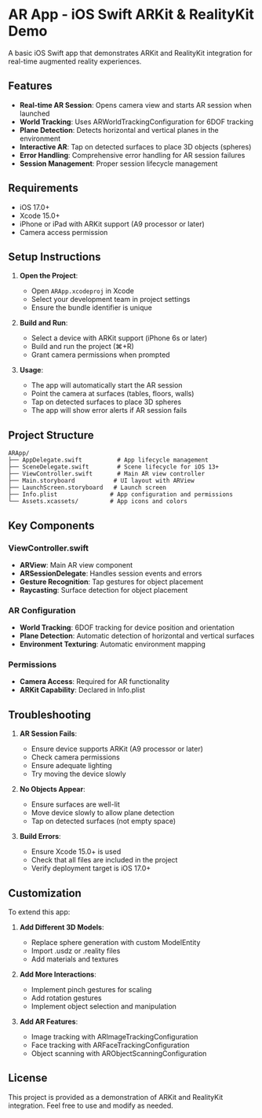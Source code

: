 # AR App - iOS Swift ARKit & RealityKit Demo

A basic iOS Swift app that demonstrates ARKit and RealityKit integration for real-time augmented reality experiences.

## Features

- **Real-time AR Session**: Opens camera view and starts AR session when launched
- **World Tracking**: Uses ARWorldTrackingConfiguration for 6DOF tracking
- **Plane Detection**: Detects horizontal and vertical planes in the environment
- **Interactive AR**: Tap on detected surfaces to place 3D objects (spheres)
- **Error Handling**: Comprehensive error handling for AR session failures
- **Session Management**: Proper session lifecycle management

## Requirements

- iOS 17.0+
- Xcode 15.0+
- iPhone or iPad with ARKit support (A9 processor or later)
- Camera access permission

## Setup Instructions

1. **Open the Project**:
   - Open `ARApp.xcodeproj` in Xcode
   - Select your development team in project settings
   - Ensure the bundle identifier is unique

2. **Build and Run**:
   - Select a device with ARKit support (iPhone 6s or later)
   - Build and run the project (⌘+R)
   - Grant camera permissions when prompted

3. **Usage**:
   - The app will automatically start the AR session
   - Point the camera at surfaces (tables, floors, walls)
   - Tap on detected surfaces to place 3D spheres
   - The app will show error alerts if AR session fails

## Project Structure

```
ARApp/
├── AppDelegate.swift          # App lifecycle management
├── SceneDelegate.swift        # Scene lifecycle for iOS 13+
├── ViewController.swift       # Main AR view controller
├── Main.storyboard           # UI layout with ARView
├── LaunchScreen.storyboard   # Launch screen
├── Info.plist               # App configuration and permissions
└── Assets.xcassets/         # App icons and colors
```

## Key Components

### ViewController.swift
- **ARView**: Main AR view component
- **ARSessionDelegate**: Handles session events and errors
- **Gesture Recognition**: Tap gestures for object placement
- **Raycasting**: Surface detection for object placement

### AR Configuration
- **World Tracking**: 6DOF tracking for device position and orientation
- **Plane Detection**: Automatic detection of horizontal and vertical surfaces
- **Environment Texturing**: Automatic environment mapping

### Permissions
- **Camera Access**: Required for AR functionality
- **ARKit Capability**: Declared in Info.plist

## Troubleshooting

1. **AR Session Fails**:
   - Ensure device supports ARKit (A9 processor or later)
   - Check camera permissions
   - Ensure adequate lighting
   - Try moving the device slowly

2. **No Objects Appear**:
   - Ensure surfaces are well-lit
   - Move device slowly to allow plane detection
   - Tap on detected surfaces (not empty space)

3. **Build Errors**:
   - Ensure Xcode 15.0+ is used
   - Check that all files are included in the project
   - Verify deployment target is iOS 17.0+

## Customization

To extend this app:

1. **Add Different 3D Models**:
   - Replace sphere generation with custom ModelEntity
   - Import .usdz or .reality files
   - Add materials and textures

2. **Add More Interactions**:
   - Implement pinch gestures for scaling
   - Add rotation gestures
   - Implement object selection and manipulation

3. **Add AR Features**:
   - Image tracking with ARImageTrackingConfiguration
   - Face tracking with ARFaceTrackingConfiguration
   - Object scanning with ARObjectScanningConfiguration

## License

This project is provided as a demonstration of ARKit and RealityKit integration. Feel free to use and modify as needed. 